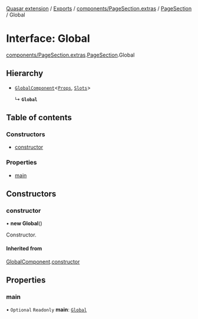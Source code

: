 [Quasar extension](../index.md) / [Exports](../modules.md) / [components/PageSection.extras](../modules/components_PageSection_extras.md) / [PageSection](../modules/components_PageSection_extras.PageSection.md) / Global

# Interface: Global

[components/PageSection.extras](../modules/components_PageSection_extras.md).[PageSection](../modules/components_PageSection_extras.PageSection.md).Global

## Hierarchy

- [`GlobalComponent`](components_api_misc.GlobalComponent.md)<[`Props`](components_PageSection_extras.PageSection.Props.md), [`Slots`](components_PageSection_extras.PageSection.Slots.md)\>

  ↳ **`Global`**

## Table of contents

### Constructors

- [constructor](components_PageSection_extras.PageSection.Global.md#constructor)

### Properties

- [main](components_PageSection_extras.PageSection.Global.md#main)

## Constructors

### constructor

• **new Global**()

Constructor.

#### Inherited from

[GlobalComponent](components_api_misc.GlobalComponent.md).[constructor](components_api_misc.GlobalComponent.md#constructor)

## Properties

### main

• `Optional` `Readonly` **main**: [`Global`](components_Switchable_extras.Switchable.Global.md)
